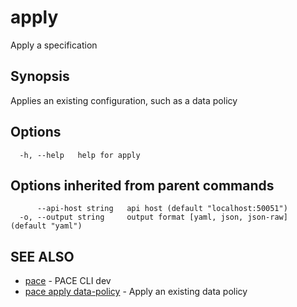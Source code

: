 # apply

Apply a specification

## Synopsis

Applies an existing configuration, such as a data policy

## Options

```
  -h, --help   help for apply
```

## Options inherited from parent commands

```
      --api-host string   api host (default "localhost:50051")
  -o, --output string     output format [yaml, json, json-raw] (default "yaml")
```

## SEE ALSO

* [pace](../) - PACE CLI dev
* [pace apply data-policy](pace\_apply\_data-policy.md) - Apply an existing data policy
